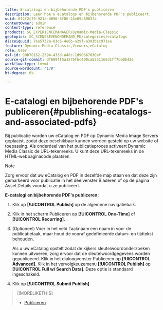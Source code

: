 ```yaml
---
title: E-catalogi en bijbehorende PDF's publiceren
description: Leer hoe u eCatalogs en bijbehorende PDF's publiceert.
uuid: 6f2f2c79-921a-4096-8f80-24e69c8983fa
contentOwner: admin
content-type: reference
products: SG_EXPERIENCEMANAGER/Dynamic-Media-Classic
geptopics: SG_SCENESEVENONDEMAND_PK/categories/ecatalogs
discoiquuid: 76e5732a-83c6-4e6b-a29f-a393b1c971aa
feature: Dynamic Media Classic,Viewers,eCatalog
role: User
exl-id: 00b70162-2394-433d-a46c-1d90667030af
source-git-commit: df689ff5a127bfbc400ca5331168d1ff7bb0b42e
workflow-type: tm+mt
source-wordcount: '179'
ht-degree: 0%

---
```


# E-catalogi en bijbehorende PDF&#39;s publiceren{#publishing-ecatalogs-and-associated-pdfs}

Bij publicatie worden uw eCatalog en PDF op Dynamic Media Image Servers geplaatst, zodat deze beschikbaar kunnen worden gesteld op uw website of toepassing. Als onderdeel van het publicatieproces activeert Dynamic Media Classic de URL-tekenreeks. U kunt deze URL-tekenreeks in de HTML-webpaginacode plaatsen.

>[!NOTE]
>
>Zorg ervoor dat uw eCatalog en PDF in dezelfde map staan en dat deze zijn gemarkeerd voor publicatie in het deelvenster Bladeren of op de pagina Asset Details voordat u ze publiceert.

**E-catalogi en bijbehorende PDF&#39;s publiceren:**

1. Klik op **[!UICONTROL Publish]** op de algemene navigatiebalk.
1. Klik in het scherm Publiceren op **[!UICONTROL One-Time]** of **[!UICONTROL Recurring]**.
1. (Optioneel) Voer in het veld Taaknaam een naam in voor de publicatietaak, maar houd de vooraf gedefinieerde datum- en tijdtekst behouden.

   Als u uw eCatalog opstelt zodat de kijkers sleutelwoordonderzoeken kunnen uitvoeren, zorg ervoor dat de sleutelwoordgegevens worden gepubliceerd. Klik in het dialoogvenster Publiceren op **[!UICONTROL Advanced]**. Klik in het vervolgkeuzemenu **[!UICONTROL Publish]** op **[!UICONTROL Full w/ Search Data]**. Deze optie is standaard ingeschakeld.

1. Klik op ****[!UICONTROL Submit Publish]****.

>[!MORELIKETHIS]
>
>* [Publiceren](publishing-files.md)

